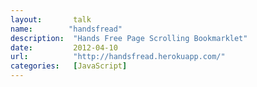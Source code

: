 ```yaml
---
layout:       talk
name:        "handsfread"
description:  "Hands Free Page Scrolling Bookmarklet"
date:         2012-04-10
url:          "http://handsfread.herokuapp.com/"
categories:   [JavaScript]
---
```

